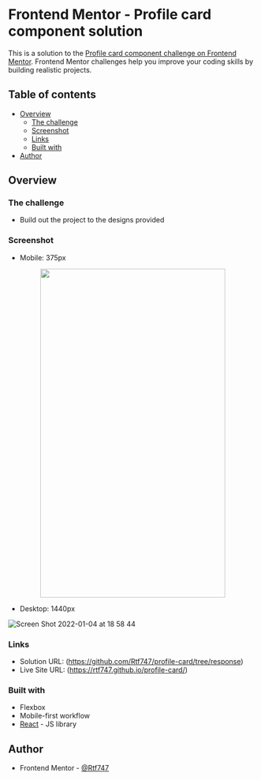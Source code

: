 # Frontend Mentor - Profile card component solution

This is a solution to the [Profile card component challenge on Frontend Mentor](https://www.frontendmentor.io/challenges/profile-card-component-cfArpWshJ). Frontend Mentor challenges help you improve your coding skills by building realistic projects. 

## Table of contents

- [Overview](#overview)
  - [The challenge](#the-challenge)
  - [Screenshot](#screenshot)
  - [Links](#links)
  - [Built with](#built-with)
- [Author](#author)


## Overview

### The challenge

- Build out the project to the designs provided

### Screenshot

- Mobile: 375px

<p align="center">
<img src="https://user-images.githubusercontent.com/10404257/148141888-c0cbfda2-80ca-4daa-9f4a-a194cf7b1d42.png" width="375" height="667">
<p/>
  
  
- Desktop: 1440px

![Screen Shot 2022-01-04 at 18 58 44](https://user-images.githubusercontent.com/10404257/148139994-2f253b93-47a0-48b1-af21-51a8505e9783.png)

### Links

- Solution URL: (https://github.com/Rtf747/profile-card/tree/response)
- Live Site URL: (https://rtf747.github.io/profile-card/)

### Built with

- Flexbox
- Mobile-first workflow
- [React](https://reactjs.org/) - JS library

## Author

- Frontend Mentor - [@Rtf747](https://www.frontendmentor.io/profile/Rtf747)
